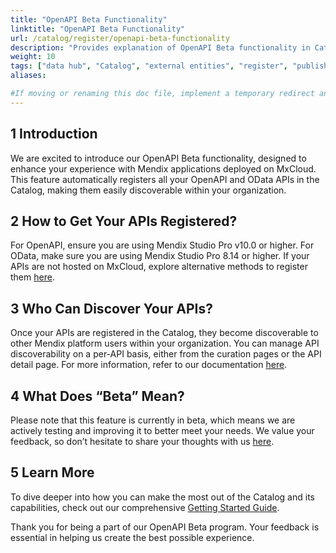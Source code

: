```yaml
---
title: "OpenAPI Beta Functionality"
linktitle: "OpenAPI Beta Functionality"
url: /catalog/register/openapi-beta-functionality
description: "Provides explanation of OpenAPI Beta functionality in Catalog"
weight: 10
tags: ["data hub", "Catalog", "external entities", "register", "published OData service" ,"how to", "registration"]
aliases:

#If moving or renaming this doc file, implement a temporary redirect and let the respective team know they should update the URL in the product. See Mapping to Products for more details. 
---
```


## 1 Introduction

We are excited to introduce our OpenAPI Beta functionality, designed to enhance your experience with Mendix applications deployed on MxCloud. This feature automatically registers all your OpenAPI and OData APIs in the Catalog, making them easily discoverable within your organization.

## 2 How to Get Your APIs Registered?

For OpenAPI, ensure you are using Mendix Studio Pro v10.0 or higher.
For OData, make sure you are using Mendix Studio Pro 8.14 or higher.
If your APIs are not hosted on MxCloud, explore alternative methods to register them [here](/catalog/register/).

## 3 Who Can Discover Your APIs?

Once your APIs are registered in the Catalog, they become discoverable to other Mendix platform users within your organization. You can manage API discoverability on a per-API basis, either from the curation pages or the API detail page. For more information, refer to our documentation [here](/catalog/manage/curate/#61-discoverable).

## 4 What Does “Beta” Mean?

Please note that this feature is currently in beta, which means we are actively testing and improving it to better meet your needs. We value your feedback, so don’t hesitate to share your thoughts with us [here](https://forum.mendix.com/link/space/catalog).

## 5 Learn More
To dive deeper into how you can make the most out of the Catalog and its capabilities, check out our comprehensive [Getting Started Guide](/catalog/get-started/).

Thank you for being a part of our OpenAPI Beta program. Your feedback is essential in helping us create the best possible experience.